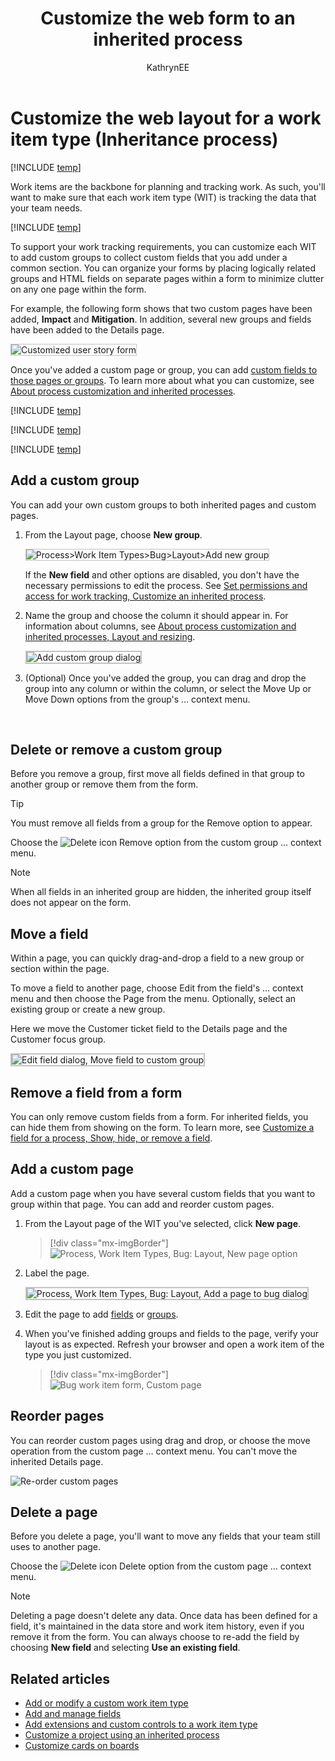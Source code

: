 ﻿---
title: Customize the web form to an inherited process
titleSuffix: Azure DevOps Services  
description: Customize the web form for a work item type and Inheritance process model for a project  
ms-custom: inherited-process   
ms.technology: devops-agile
ms.prod: devops
ms.assetid: E0AACC40-9A9E-4A48-A1D7-1CE70D53EEA8  
ms.manager: mijacobs
ms.author: kaelli
author: KathrynEE
monikerRange: '>= azure-devops-2019'
ms.topic: conceptual
ms.date: 04/22/2019
---

# Customize the web layout for a work item type (Inheritance process) 

[!INCLUDE [temp](../../../boards/_shared/version-vsts-plus-azdevserver-2019.md)]

Work items are the backbone for planning and tracking work. As such, you'll want to make sure that each work item type (WIT) is tracking the data that your team needs. 

[!INCLUDE [temp](../_shared/note-on-prem-link.md)]

To support your work tracking requirements, you can customize each WIT to add custom groups to collect custom fields that you add under a common section. You can organize your forms by placing logically related groups and HTML fields on separate pages within a form to minimize clutter on any one page within the form.  

For example, the following form shows that two custom pages have been added, **Impact** and **Mitigation**. In addition, several new groups and fields have been added to the Details page.  

<img src="media/process/cpform-customized-form-intro.png" alt="Customized user story form" style="border: 1px solid #C3C3C3;" /> 

Once you've added a custom page or group, you can add [custom fields to those pages or groups](customize-process-field.md). To learn more about what you can customize, see [About process customization and inherited processes](inheritance-process-model.md). 


[!INCLUDE [temp](../_shared/process-prerequisites.md)] 

[!INCLUDE [temp](../_shared/open-process-admin-context-ts.md)]
 
[!INCLUDE [temp](../_shared/automatic-update-project.md)] 


<a id="groups"></a>
<a id="add-group"></a>
## Add a custom group  
You can add your own custom groups to both inherited pages and custom pages.

1. From the Layout page, choose **New group**.    

	<img src="media/process/cpform-new-group.png" alt="Process>Work Item Types>Bug>Layout>Add new group" style="border: 1px solid #C3C3C3;" /> 

	If the <strong>New field</strong> and other options are disabled, you don't have the necessary permissions to edit the process. See [Set permissions and access for work tracking, Customize an inherited process](../../../organizations/security/set-permissions-access-work-tracking.md#customize-an-inherited-process).

2. Name the group and choose the column it should appear in. For information about columns, see [About process customization and inherited processes, Layout and resizing](inheritance-process-model.md#resizing).   

	<img src="media/process/cpform-add-group-dialog.png" alt="Add custom group dialog" style="border: 2px solid #C3C3C3;" />

	<a id="edit-group"></a>
3. (Optional) Once you've added the group, you can drag and drop the group into any column or within the column, or select the Move Up or Move Down options from the group's &hellip; context menu.  

<a id="change-layout"></a>  
<a id="remove-group"></a>
## Delete or remove a custom group    

Before you remove a group, first move all fields defined in that group to another group or remove them from the form.  

> [!TIP]   
>You must remove all fields from a group for the Remove option to appear. 

Choose the ![Delete icon](../../../media/icons/delete_icon.png) Remove option from the custom group &hellip; context menu.

> [!NOTE]     
>When all fields in an inherited group are hidden, the inherited group itself does not appear on the form.

<a id="move-field"></a>
## Move a field     

Within a page, you can quickly drag-and-drop a field to a new group or section within the page. 

To move a field to another page, choose Edit from the field's &hellip; context menu and then choose the Page from the menu. Optionally, select an existing group or create a new group. 

Here we move the Customer ticket field to the Details page and the Customer focus group.   

<img src="media/process/cpform-move-field-to-custom-group.png" alt="Edit field dialog, Move field to custom group" style="border: 2px solid #C3C3C3;" />
 

<a id="show-hide-remove-field"></a>
## Remove a field from a form    
 
You can only remove custom fields from a form. For inherited fields, you can hide them from showing on the form. To learn more, see [Customize a field for a process, Show, hide, or remove a field](customize-process-field.md#show-hide-remove-field).  

<!---
For a custom field, open the field's &hellip; context menu, and then choose the ![Delete icon](../../../media/icons/delete_icon.png) **Remove** option.   

For an inherited field, open the field's &hellip; context menu, and then choose the **Hide from layout** option.   

Here we remove the Severity inherited field from appearing on the Bug form.   

<img src="media/process/cpform-hide-layout.png" alt="Layout, Inherited Field, Context Menu, Hide from layout" style="border: 2px solid #C3C3C3;" />

Removing a custom field from a form removes tracking data for the WIT. You can re-add a custom field to a WIT by adding it to a form as an existing field. 

Removing an inherited field from a form simply hides the field from displaying on the form; it remains defined for the WIT. Hidden fields display on the admin layout page with a strikethrough. You can re-add these fields to the form through their context menu. 

--> 

<a id="pages"></a>
<a id="add-page"></a>
## Add a custom page  
Add a custom page when you have several custom fields that you want to group within that page. You can add and reorder custom pages. 

1. From the Layout page of the WIT you've selected, click **New page**.    

	> [!div class="mx-imgBorder"]  
	> ![Process, Work Item Types, Bug: Layout, New page option](media/process/cpform-add-page.png)   

1. Label the page.

	<img src="media/process/cpform-add-page-dialog.png" alt="Process, Work Item Types, Bug: Layout, Add a page to bug dialog" style="border: 2px solid #C3C3C3;" />

	<a id="edit-page"></a>
2. Edit the page to add [fields](customize-process-field.md) or [groups](#groups).  

3. When you've finished adding groups and fields to the page, verify your layout is as expected. Refresh your browser and open a work item of the type you just customized. 

	> [!div class="mx-imgBorder"]  
	> ![Bug work item form, Custom page](media/process/cpform-custom-page-in-form.png) 

<a id="reorder-page"></a>
## Reorder pages 

You can reorder custom pages using drag and drop, or choose the move operation from the custom page &hellip; context menu. You can't move the inherited Details page.

![Re-order custom pages](media/process/cpform-re-sequence-page.png) 

<a id="delete-page"></a>
## Delete a page  

Before you delete a page, you'll want to move any fields that your team still uses to another page. 

Choose the ![Delete icon](../../../media/icons/delete_icon.png) Delete option from the custom page &hellip; context menu.   


> [!NOTE]    
>Deleting a page doesn't delete any data. Once data has been defined for a field, it's maintained in the data store and work item history, even if you remove it from the form. You can always choose to re-add the field by choosing **New field** and selecting **Use an existing field**.    


## Related articles  

- [Add or modify a custom work item type](customize-process-wit.md)
- [Add and manage fields](customize-process-field.md) 
- [Add extensions and custom controls to a work item type](custom-controls-process.md) 
- [Customize a project using an inherited process](customize-process.md)  
- [Customize cards on boards](../../../boards/boards/customize-cards.md)  




